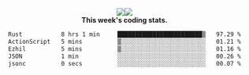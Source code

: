 <div align="center" style="display: flex; justify-content: center; align-items: center; height: auto;">
  <div style="display: flex; align-items: center;">
    <img src="https://github-readme-streak-stats.herokuapp.com/?user=innerviewer&theme=black-ice&hide_border=true&stroke=0000&background=0D1117&ring=0080FF&fire=0080FF&currStreakLabel=0080FF" style="height: auto;" />
  </div>
  <div>
    <img src="https://github-readme-stats-one-bice.vercel.app/api/top-langs/?username=innerviewer&role=OWNER,ORGANIZATION_MEMBER,COLLABORATOR&show_icons=true&count_private=true&hide_border=true&title_color=0080FF&icon_color=ffffff&text_color=c9d1d9&bg_color=0d1117" style="height: auto;" />
  </div>
</div>


<div align="center"><b>This week's coding stats.</b>
<!--START_SECTION:waka-->

```txt
Rust           8 hrs 1 min     ████████████████████████▒   97.29 %
ActionScript   5 mins          ▒░░░░░░░░░░░░░░░░░░░░░░░░   01.21 %
Ezhil          5 mins          ▒░░░░░░░░░░░░░░░░░░░░░░░░   01.16 %
JSON           1 min           ░░░░░░░░░░░░░░░░░░░░░░░░░   00.26 %
jsonc          0 secs          ░░░░░░░░░░░░░░░░░░░░░░░░░   00.07 %
```

<!--END_SECTION:waka-->
</div>
